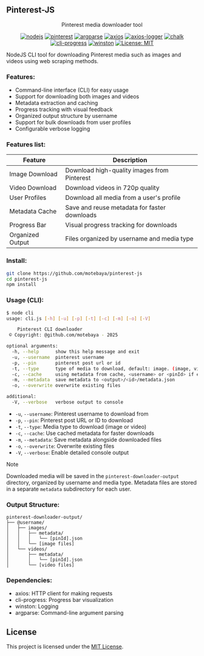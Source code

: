 ## Pinterest-JS

<div align="center">
Pinterest media downloader tool

[![nodejs](https://img.shields.io/badge/nodeJs-22.14.0-green?logo=node.js&logoColor=green)](https://nodejs.org)
[![pinterest](https://img.shields.io/badge/pinterest-downloader-red?logo=pinterest&logoColor=white)](https://github.com/motebaya/pinterest-js)
[![argparse](https://img.shields.io/badge/argparse-2.0.1-blue?logo=python&logoColor=white)](https://www.npmjs.com/package/argparse)
[![axios](https://img.shields.io/badge/axios-1.9.0-blue?logo=axios&logoColor=white)](https://axios-http.com)
[![axios-logger](https://img.shields.io/badge/axios--logger-2.8.1-blue?logo=axios&logoColor=white)](https://www.npmjs.com/package/axios-logger)
[![chalk](https://img.shields.io/badge/chalk-5.4.1-yellow?logo=javascript&logoColor=white)](https://www.npmjs.com/package/chalk)
[![cli-progress](https://img.shields.io/badge/cli--progress-3.12.0-blue?logo=javascript&logoColor=white)](https://www.npmjs.com/package/cli-progress)
[![winston](https://img.shields.io/badge/winston-3.17.0-blue?logo=winston&logoColor=white)](https://www.npmjs.com/package/winston)
[![License: MIT](https://img.shields.io/badge/License-MIT-blue.svg?logo=github)](https://opensource.org/licenses/MIT)

</div>

NodeJS CLI tool for downloading Pinterest media such as images and videos using web scraping methods.

### Features:

- Command-line interface (CLI) for easy usage
- Support for downloading both images and videos
- Metadata extraction and caching
- Progress tracking with visual feedback
- Organized output structure by username
- Support for bulk downloads from user profiles
- Configurable verbose logging

### Features list:

| Feature          | Description                                  |
| ---------------- | -------------------------------------------- |
| Image Download   | Download high-quality images from Pinterest  |
| Video Download   | Download videos in 720p quality              |
| User Profiles    | Download all media from a user's profile     |
| Metadata Cache   | Save and reuse metadata for faster downloads |
| Progress Bar     | Visual progress tracking for downloads       |
| Organized Output | Files organized by username and media type   |

### Install:

```bash
git clone https://github.com/motebaya/pinterest-js
cd pinterest-js
npm install
```

### Usage (CLI):

```bash
$ node cli
usage: cli.js [-h] [-u] [-p] [-t] [-c] [-m] [-o] [-V]

    Pinterest CLI downloader
 © Copyright: @github.com/motebaya - 2025

optional arguments:
  -h, --help      show this help message and exit
  -u, --username  pinterest username
  -p, --pin       pinterest post url or id
  -t, --type      type of media to download, default: image. (image, video)
  -c, --cache     using metadata from cache, <username> or <pinId> if exists
  -m, --metadata  save metadata to <output>/<id>/metadata.json
  -o, --overwrite overwrite existing files

additional:
  -V, --verbose   verbose output to console
```

- `-u`, `--username`: Pinterest username to download from
- `-p`, `--pin`: Pinterest post URL or ID to download
- `-t`, `--type`: Media type to download (image or video)
- `-c`, `--cache`: Use cached metadata for faster downloads
- `-m`, `--metadata`: Save metadata alongside downloaded files
- `-o`, `--overwrite`: Overwrite existing files
- `-V`, `--verbose`: Enable detailed console output

> [!note]
> Downloaded media will be saved in the `pinterest-downloader-output` directory, organized by username and media type.
> Metadata files are stored in a separate `metadata` subdirectory for each user.

### Output Structure:

```
pinterest-downloader-output/
├── @username/
│   ├── images/
│   │   ├── metadata/
│   │   │   └── [pinId].json
│   │   └── [image files]
│   └── videos/
│       ├── metadata/
│       │   └── [pinId].json
│       └── [video files]
```

### Dependencies:

- axios: HTTP client for making requests
- cli-progress: Progress bar visualization
- winston: Logging
- argparse: Command-line argument parsing

## License

This project is licensed under the [MIT License](LICENSE).

